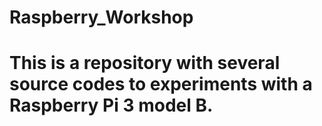 # Raspberry_Workshop
# This is a repository with several source codes to experiments with a Raspberry Pi 3 model B.
